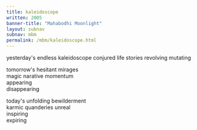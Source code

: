```yaml
---
title: kaleidoscope
written: 2005
banner-title: "Mahabodhi Moonlight" 
layout: subnav
subnav: mbm
permalink: /mbm/kaleidoscope.html
---
```


<div class="poem">
yesterday's endless kaleidoscope  
conjured life stories  
revolving  
mutating  


tomorrow's hesitant mirages  
magic narative momentum  
appearing  
disappearing


today's unfolding bewilderment  
karmic quanderies unreal  
inspiring  
expiring
</div>
